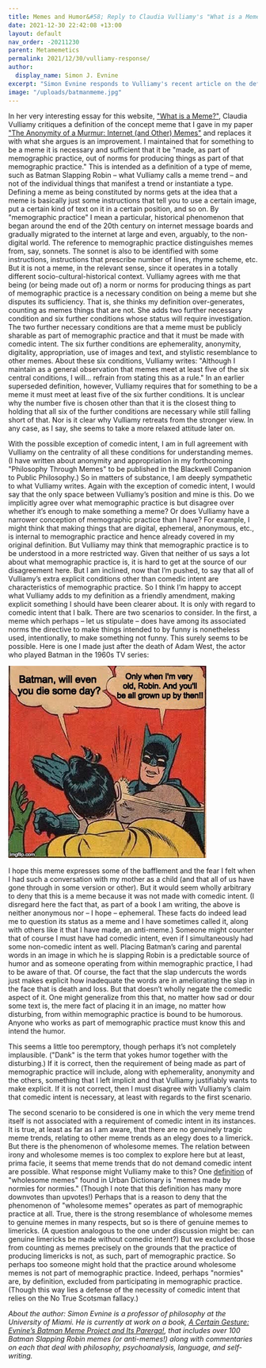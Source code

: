 ```yaml
---
title: Memes and Humor&#58; Reply to Claudia Vulliamy's "What is a Meme?"
date: 2021-12-30 22:42:08 +13:00
layout: default
nav_order: -20211230
parent: Metamemetics
permalink: 2021/12/30/vulliamy-response/
author:
  display_name: Simon J. Evnine
excerpt: "Simon Evnine responds to Vulliamy's recent article on the definition of memes."
image: "/uploads/batmanmeme.jpg"
---
```

In her very interesting essay for this website, ["What is a Meme?"](http://thephilosophersmeme.com/2021/11/30/what-is-a-meme/), Claudia Vulliamy critiques a definition of the concept meme that I gave in my paper ["The Anonymity of a Murmur: Internet (and Other) Memes"](https://simonevnine.files.wordpress.com/2018/12/ayy021.pdf) and replaces it with what she argues is an improvement. I maintained that for something to be a meme it is necessary and sufficient that it be "made, as part of memographic practice, out of norms for producing things as part of that memographic practice." This is intended as a definition of a type of meme, such as Batman Slapping Robin – what Vulliamy calls a meme trend – and not of the individual things that manifest a trend or instantiate a type. Defining a meme as being constituted by norms gets at the idea that a meme is basically just some instructions that tell you to use a certain image, put a certain kind of text on it in a certain position, and so on. By "memographic practice" I mean a particular, historical phenomenon that began around the end of the 20th century on internet message boards and gradually migrated to the internet at large and even, arguably, to the non-digital world. The reference to memographic practice distinguishes memes from, say, sonnets. The sonnet is also to be identified with some instructions, instructions that prescribe number of lines, rhyme scheme, etc. But it is not a meme, in the relevant sense, since it operates in a totally different socio-cultural-historical context. 
Vulliamy agrees with me that being (or being made out of) a norm or norms for producing things as part of memographic practice is a necessary condition on being a meme but she disputes its sufficiency. That is, she thinks my definition over-generates, counting as memes things that are not. She adds two further necessary condition and six further conditions whose status will require investigation. The two further necessary conditions are that a meme must be publicly sharable as part of memographic practice and that it must be made with comedic intent. The six further conditions are ephemerality, anonymity, digitality, appropriation, use of images and text, and stylistic resemblance to other memes. About these six conditions, Vulliamy writes: "Although I maintain as a general observation that memes meet at least five of the six central conditions, I will… refrain from stating this as a rule." In an earlier superseded definition, however, Vulliamy requires that for something to be a meme it must meet at least five of the six further conditions. It is unclear why the number five is chosen other than that it is the closest thing to holding that all six of the further conditions are necessary while still falling short of that. Nor is it clear why Vulliamy retreats from the stronger view. In any case, as I say, she seems to take a more relaxed attitude later on.

With the possible exception of comedic intent, I am in full agreement with Vulliamy on the centrality of all these conditions for understanding memes. (I have written about anonymity and appropriation in my forthcoming "Philosophy Through Memes" to be published in the Blackwell Companion to Public Philosophy.) So in matters of substance, I am deeply sympathetic to what Vulliamy writes. Again with the exception of comedic intent, I would say that the only space between Vulliamy’s position and mine is this. Do we implicitly agree over what memographic practice is but disagree over whether it’s enough to make something a meme? Or does Vulliamy have a narrower conception of memographic practice than I have? For example, I might think that making things that are digital, ephemeral, anonymous, etc., is internal to memographic practice and hence already covered in my original definition. But Vulliamy may think that memographic practice is to be understood in a more restricted way. Given that neither of us says a lot about what memographic practice is, it is hard to get at the source of our disagreement here. But I am inclined, now that I’m pushed, to say that all of Vulliamy’s extra explicit conditions other than comedic intent are characteristics of memographic practice. So I think I’m happy to accept what Vulliamy adds to my definition as a friendly amendment, making explicit something I should have been clearer about.
It is only with regard to comedic intent that I balk. There are two scenarios to consider. In the first, a meme which perhaps – let us stipulate – does have among its associated norms the directive to make things intended to by funny is nonetheless used, intentionally, to make something not funny. This surely seems to be possible. Here is one I made just after the death of Adam West, the actor who played Batman in the 1960s TV series:

![](/uploads/batmanmeme.jpg)

I hope this meme expresses some of the bafflement and the fear I felt when I had such a conversation with my mother as a child (and that all of us have gone through in some version or other). But it would seem wholly arbitrary to deny that this is a meme because it was not made with comedic intent. (I disregard here the fact that, as part of a book I am writing, the above is neither anonymous nor – I hope – ephemeral. These facts do indeed lead me to question its status as a meme and I have sometimes called it, along with others like it that I have made, an anti-meme.) Someone might counter that of course I must have had comedic intent, even if I simultaneously had some non-comedic intent as well. Placing Batman’s caring and parental words in an image in which he is slapping Robin is a predictable source of humor and as someone operating from within memographic practice, I had to be aware of that. Of course, the fact that the slap undercuts the words just makes explicit how inadequate the words are in ameliorating the slap in the face that is death and loss. But that doesn’t wholly negate the comedic aspect of it. One might generalize from this that, no matter how sad or dour some text is, the mere fact of placing it in an image, no matter how disturbing, from within memographic practice is bound to be humorous. Anyone who works as part of memographic practice must know this and intend the humor.

This seems a little too peremptory, though perhaps it’s not completely implausible. ("Dank" is the term that yokes humor together with the disturbing.) If it is correct, then the requirement of being made as part of memographic practice will include, along with ephemerality, anonymity and the others,  something that I left implicit and that Vulliamy justifiably wants to make explicit. If it is not correct, then I must disagree with Vulliamy’s claim that comedic intent is necessary, at least with regards to the first scenario.

The second scenario to be considered is one in which the very meme trend itself is not associated with a requirement of comedic intent in its instances. It is true, at least as far as I am aware, that there are no genuinely tragic meme trends, relating to other meme trends as an elegy does to a limerick. But there is the phenomenon of wholesome memes. The relation between irony and wholesome memes is too complex to explore here but at least, prima facie, it seems that meme trends that do not demand comedic intent are possible. What response might Vulliamy make to this? One [definition](https://www.urbandictionary.com/define.php?term=Wholesome%20Meme) of "wholesome memes" found in Urban Dictionary is "memes made by normies for normies." (Though I note that this definition has many more downvotes than upvotes!) Perhaps that is a reason to deny that the phenomenon of "wholesome memes" operates as part of memographic practice at all. True, there is the strong resemblance of wholesome memes to genuine memes in many respects, but so is there of genuine memes to limericks. (A question analogous to the one under discussion might be: can genuine limericks be made without comedic intent?) But we excluded those from counting as memes precisely on the grounds that the practice of producing limericks is not, as such, part of memographic practice. So perhaps too someone might hold that the practice around wholesome memes is not part of memographic practice. Indeed, perhaps "normies" are, by definition, excluded from participating in memographic practice. (Though this way lies a defense of the necessity of comedic intent that relies on the No True Scotsman fallacy.)

*About the author: Simon Evnine is a professor of philosophy at the University of Miami. He is currently at work on a book, [A Certain Gesture: Evnine’s Batman Meme Project and Its Parerga!](https://simonevnine.com/the-batman-meme-project/), that includes over 100 Batman Slapping Robin memes (or anti-memes!) along with commentaries on each that deal with philosophy, psychoanalysis, language, and self-writing.*